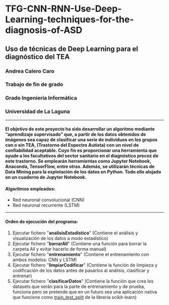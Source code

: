 # TFG-CNN-RNN-Use-Deep-Learning-techniques-for-the-diagnosis-of-ASD

## Uso de técnicas de Deep Learning para el diagnóstico del TEA
### Andrea Calero Caro
### Trabajo de fin de grado
### Grado Ingeniería Informática
### Universidad de La Laguna

-------------------------------------------------------------------------
#### El objetivo de este proyecto ha sido desarrollar un algoritmo mediante “aprendizaje supervisado” que, a partir de los datos obtenidos de imágenes sea capaz de clasificar una serie de individuos en los grupos con o sin TEA, (Trastorno del Espectro Autista) con un nivel de confiabilidad aceptable. Cuyo fin es proporcionar una herramienta que ayude a los facultativos del sector sanitario en el diagnóstico precoz de este trastorno. Se emplearán herramientas como Jupyter Notebook, Anaconda, TensorFlow, entre otras. Además, se utilizarán técnicas de Data Mining para la explotación de los datos en Python. Todo ello alojado en un cuaderno de Jupyter Notebook.

#### Algoritmos empleados:
- Red neuronal convolucional (CNN)
- Red neuronal recurrente (LSTM)

-------------------------------------------------------------------------

#### Orden de ejecución del programa:
1. Ejecutar fichero "**analisisEstadistico**" (Contiene el análisis y visualización de los datos a modo estadístico)
2. Ejecutar fichero "**borrarAll**" (Contiene una función para borrar la carpeta All y evitar hacerlo de forma manual)
3. Ejecutar fichero "**entrenamiento**" (Contiene el entrenamiento con ambos modelos: CNN y LSTM)
4. Ejecutar fichero "**limpiarCodificar**" (Contiene la función de limpieza y codificación de los datos antes de pasarlos al análisis, clasificar y entrenar)
5. Ejecutar fichero "**clasificarDatos**" (Contiene la función que crea los datasets que serán para la parte de entrenamiento y de prueba, funciona pero se pretende que en un futuro sea una aplicación nativa que funcione como [train_test_split](https://scikit-learn.org/stable/modules/generated/sklearn.model_selection.train_test_split.html) de la librería scikit-learn)
